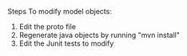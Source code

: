 

Steps To modify model objects:

1. Edit the proto file
2. Regenerate java objects by running "mvn install"
3. Edit the Junit tests to modify

